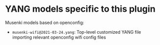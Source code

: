 # YANG models specific to this plugin

Musenki models based on openconfig:

* `musenki-wifi@2021-03-24.yang`: Top-level customized YANG file importing relevant openconfig wifi config files
